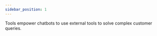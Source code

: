 ```yaml
---
sidebar_position: 1
---
```


Tools empower chatbots to use external tools to solve complex customer queries.
